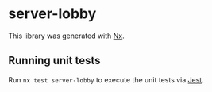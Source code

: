 # server-lobby

This library was generated with [Nx](https://nx.dev).

## Running unit tests

Run `nx test server-lobby` to execute the unit tests via [Jest](https://jestjs.io).
